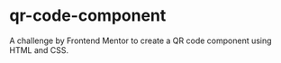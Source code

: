 # qr-code-component
A challenge by Frontend Mentor to create a QR code component using HTML and CSS.
